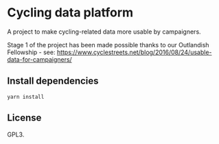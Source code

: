 # Cycling data platform

A project to make cycling-related data more usable by campaigners.

Stage 1 of the project has been made possible thanks to our Outlandish Fellowship - see:
https://www.cyclestreets.net/blog/2016/08/24/usable-data-for-campaigners/


## Install dependencies

```
yarn install
```


## License

GPL3.
